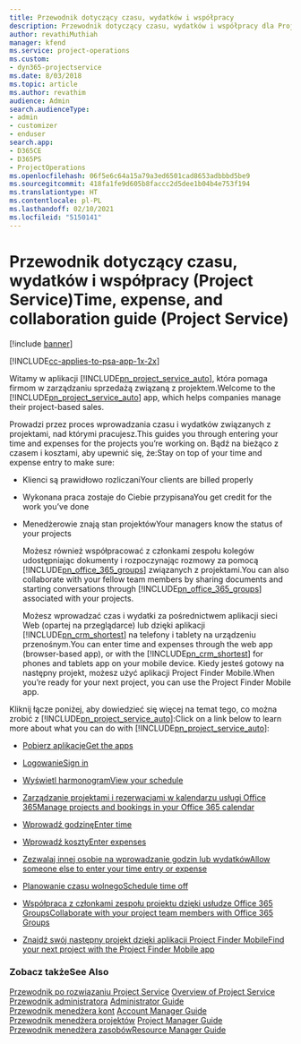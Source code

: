 ```yaml
---
title: Przewodnik dotyczący czasu, wydatków i współpracy
description: Przewodnik dotyczący czasu, wydatków i współpracy dla Project Service
author: revathiMuthiah
manager: kfend
ms.service: project-operations
ms.custom:
- dyn365-projectservice
ms.date: 8/03/2018
ms.topic: article
ms.author: revathim
audience: Admin
search.audienceType:
- admin
- customizer
- enduser
search.app:
- D365CE
- D365PS
- ProjectOperations
ms.openlocfilehash: 06f5e6c64a15a79a3ed6501cad8653adbbbd5be9
ms.sourcegitcommit: 418fa1fe9d605b8faccc2d5dee1b04b4e753f194
ms.translationtype: HT
ms.contentlocale: pl-PL
ms.lasthandoff: 02/10/2021
ms.locfileid: "5150141"
---
```

# <a name="time-expense-and-collaboration-guide-project-service"></a><span data-ttu-id="e9da8-103">Przewodnik dotyczący czasu, wydatków i współpracy (Project Service)</span><span class="sxs-lookup"><span data-stu-id="e9da8-103">Time, expense, and collaboration guide (Project Service)</span></span>

[!include [banner](../includes/psa-now-project-operations.md)]

[!INCLUDE[cc-applies-to-psa-app-1x-2x](../includes/cc-applies-to-psa-app-1x-2x.md)]

<span data-ttu-id="e9da8-104">Witamy w aplikacji [!INCLUDE[pn_project_service_auto](../includes/pn-project-service-auto.md)], która pomaga firmom w zarządzaniu sprzedażą związaną z projektem.</span><span class="sxs-lookup"><span data-stu-id="e9da8-104">Welcome to the [!INCLUDE[pn_project_service_auto](../includes/pn-project-service-auto.md)] app, which helps companies manage their project-based sales.</span></span> 
  
 <span data-ttu-id="e9da8-105">Prowadzi przez proces wprowadzania czasu i wydatków związanych z projektami, nad którymi pracujesz.</span><span class="sxs-lookup"><span data-stu-id="e9da8-105">This guides you through entering your time and expenses for the projects you’re working on.</span></span> <span data-ttu-id="e9da8-106">Bądź na bieżąco z czasem i kosztami, aby upewnić się, że:</span><span class="sxs-lookup"><span data-stu-id="e9da8-106">Stay on top of your time and expense entry to make sure:</span></span>  
  
- <span data-ttu-id="e9da8-107">Klienci są prawidłowo rozliczani</span><span class="sxs-lookup"><span data-stu-id="e9da8-107">Your clients are billed properly</span></span>  
  
- <span data-ttu-id="e9da8-108">Wykonana praca zostaje do Ciebie przypisana</span><span class="sxs-lookup"><span data-stu-id="e9da8-108">You get credit for the work you’ve done</span></span>  
  
- <span data-ttu-id="e9da8-109">Menedżerowie znają stan projektów</span><span class="sxs-lookup"><span data-stu-id="e9da8-109">Your managers know the status of your projects</span></span>  
  
  <span data-ttu-id="e9da8-110">Możesz również współpracować z członkami zespołu kolegów udostępniając dokumenty i rozpoczynając rozmowy za pomocą [!INCLUDE[pn_office_365_groups](../includes/pn-office-365-groups.md)] związanych z projektami.</span><span class="sxs-lookup"><span data-stu-id="e9da8-110">You can also collaborate with your fellow team members by sharing documents and starting conversations through [!INCLUDE[pn_office_365_groups](../includes/pn-office-365-groups.md)] associated with your projects.</span></span>  
  
  <span data-ttu-id="e9da8-111">Możesz wprowadzać czas i wydatki za pośrednictwem aplikacji sieci Web (opartej na przeglądarce) lub dzięki aplikacji [!INCLUDE[pn_crm_shortest](../includes/pn-crm-shortest.md)] na telefony i tablety na urządzeniu przenośnym.</span><span class="sxs-lookup"><span data-stu-id="e9da8-111">You can enter time and expenses through the web app (browser-based app), or with the [!INCLUDE[pn_crm_shortest](../includes/pn-crm-shortest.md)] for phones and tablets app on your mobile device.</span></span> <span data-ttu-id="e9da8-112">Kiedy jesteś gotowy na następny projekt, możesz użyć aplikacji Project Finder Mobile.</span><span class="sxs-lookup"><span data-stu-id="e9da8-112">When you’re ready for your next project, you can use the Project Finder Mobile app.</span></span>  
  
<span data-ttu-id="e9da8-113">Kliknij łącze poniżej, aby dowiedzieć się więcej na temat tego, co można zrobić z [!INCLUDE[pn_project_service_auto](../includes/pn-project-service-auto.md)]:</span><span class="sxs-lookup"><span data-stu-id="e9da8-113">Click on a link below to learn more about what you can do with [!INCLUDE[pn_project_service_auto](../includes/pn-project-service-auto.md)]:</span></span>  
  
-   [<span data-ttu-id="e9da8-114">Pobierz aplikacje</span><span class="sxs-lookup"><span data-stu-id="e9da8-114">Get the apps</span></span>](../psa/get-apps.md)  
  
-   [<span data-ttu-id="e9da8-115">Logowanie</span><span class="sxs-lookup"><span data-stu-id="e9da8-115">Sign in</span></span>](../psa/sign-in.md)  
  
-   [<span data-ttu-id="e9da8-116">Wyświetl harmonogram</span><span class="sxs-lookup"><span data-stu-id="e9da8-116">View your schedule</span></span>](../psa/view-schedule.md)  
  
-   [<span data-ttu-id="e9da8-117">Zarządzanie projektami i rezerwacjami w kalendarzu usługi Office 365</span><span class="sxs-lookup"><span data-stu-id="e9da8-117">Manage projects and bookings in your Office 365 calendar</span></span>](../psa/manage-project-bookings-office-365-calendar.md)  
  
-   [<span data-ttu-id="e9da8-118">Wprowadź godzinę</span><span class="sxs-lookup"><span data-stu-id="e9da8-118">Enter time</span></span>](../psa/enter-time.md)  
  
-   [<span data-ttu-id="e9da8-119">Wprowadź koszty</span><span class="sxs-lookup"><span data-stu-id="e9da8-119">Enter expenses</span></span>](../psa/enter-expenses.md)  
  
-   [<span data-ttu-id="e9da8-120">Zezwalaj innej osobie na wprowadzanie godzin lub wydatków</span><span class="sxs-lookup"><span data-stu-id="e9da8-120">Allow someone else to enter your time entry or expense</span></span>](../psa/allow-someone-else-enter-time-entry-expense.md)  
  
-   [<span data-ttu-id="e9da8-121">Planowanie czasu wolnego</span><span class="sxs-lookup"><span data-stu-id="e9da8-121">Schedule time off</span></span>](../psa/schedule-time-off.md)  
  
-   [<span data-ttu-id="e9da8-122">Współpraca z członkami zespołu projektu dzięki usłudze Office 365 Groups</span><span class="sxs-lookup"><span data-stu-id="e9da8-122">Collaborate with your project team members with Office 365 Groups</span></span>](../psa/collaborate-project-team-members-office-365-groups.md)  
  
-   [<span data-ttu-id="e9da8-123">Znajdź swój następny projekt dzięki aplikacji Project Finder Mobile</span><span class="sxs-lookup"><span data-stu-id="e9da8-123">Find your next project with the Project Finder Mobile app</span></span>](../psa/find-next-project-finder-mobile-app.md)  
  
### <a name="see-also"></a><span data-ttu-id="e9da8-124">Zobacz także</span><span class="sxs-lookup"><span data-stu-id="e9da8-124">See Also</span></span>  
 <span data-ttu-id="e9da8-125">[Przewodnik po rozwiązaniu Project Service](../psa/overview.md) </span><span class="sxs-lookup"><span data-stu-id="e9da8-125">[Overview of Project Service](../psa/overview.md) </span></span>  
 <span data-ttu-id="e9da8-126">[Przewodnik administratora](../psa/admin-guide.md) </span><span class="sxs-lookup"><span data-stu-id="e9da8-126">[Administrator Guide](../psa/admin-guide.md) </span></span>  
 <span data-ttu-id="e9da8-127">[Przewodnik menedżera kont](../psa/account-manager-guide.md) </span><span class="sxs-lookup"><span data-stu-id="e9da8-127">[Account Manager Guide](../psa/account-manager-guide.md) </span></span>  
 <span data-ttu-id="e9da8-128">[Przewodnik menedżera projektów](../psa/project-manager-guide.md) </span><span class="sxs-lookup"><span data-stu-id="e9da8-128">[Project Manager Guide](../psa/project-manager-guide.md) </span></span>  
 [<span data-ttu-id="e9da8-129">Przewodnik menedżera zasobów</span><span class="sxs-lookup"><span data-stu-id="e9da8-129">Resource Manager Guide</span></span>](../psa/resource-manager-guide.md)   
